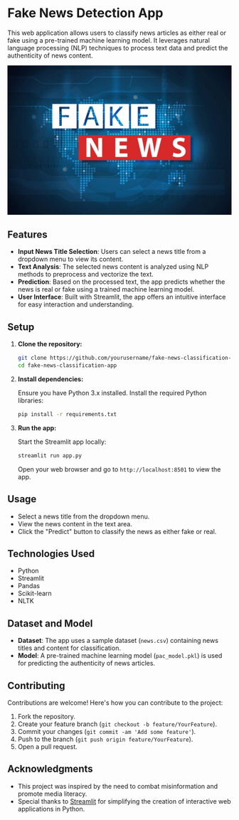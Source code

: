# Fake News Detection App

This web application allows users to classify news articles as either real or fake using a pre-trained machine learning model. It leverages natural language processing (NLP) techniques to process text data and predict the authenticity of news content.

![App Screenshot](image.jpg)

## Features

- **Input News Title Selection**: Users can select a news title from a dropdown menu to view its content.
- **Text Analysis**: The selected news content is analyzed using NLP methods to preprocess and vectorize the text.
- **Prediction**: Based on the processed text, the app predicts whether the news is real or fake using a trained machine learning model.
- **User Interface**: Built with Streamlit, the app offers an intuitive interface for easy interaction and understanding.

## Setup

1. **Clone the repository:**

   ```bash
   git clone https://github.com/yourusername/fake-news-classification-app.git
   cd fake-news-classification-app
   ```

2. **Install dependencies:**

   Ensure you have Python 3.x installed. Install the required Python libraries:

   ```bash
   pip install -r requirements.txt
   ```

3. **Run the app:**

   Start the Streamlit app locally:

   ```bash
   streamlit run app.py
   ```

   Open your web browser and go to `http://localhost:8501` to view the app.

## Usage

- Select a news title from the dropdown menu.
- View the news content in the text area.
- Click the "Predict" button to classify the news as either fake or real.

## Technologies Used

- Python
- Streamlit
- Pandas
- Scikit-learn
- NLTK

## Dataset and Model

- **Dataset**: The app uses a sample dataset (`news.csv`) containing news titles and content for classification.
- **Model**: A pre-trained machine learning model (`pac_model.pkl`) is used for predicting the authenticity of news articles.

## Contributing

Contributions are welcome! Here's how you can contribute to the project:

1. Fork the repository.
2. Create your feature branch (`git checkout -b feature/YourFeature`).
3. Commit your changes (`git commit -am 'Add some feature'`).
4. Push to the branch (`git push origin feature/YourFeature`).
5. Open a pull request.


## Acknowledgments

- This project was inspired by the need to combat misinformation and promote media literacy.
- Special thanks to [Streamlit](https://streamlit.io) for simplifying the creation of interactive web applications in Python.

